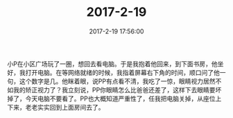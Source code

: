 ﻿---
title: "2017-2-19"
date: 2017-2-19 17:56:00
tags: 文字
categories: 爸爸
---
小P在小区广场玩了一圈，想回去看电脑。于是我抱着他回来，到下面书房，他坐好，我打开电脑。在等网络就绪的时候，我指着屏幕右下角的时间，顺口问了他一句，这个数字是几。他眯着眼，说PP有点看不清，我吃了一惊，眼睛视力居然不如我的矫正视力了？我立刻说，PP你眼睛怎么比爸爸还差了，这样下去眼睛要坏掉了，今天电脑不要看了。PP也大概知道严重性了，任我把电脑关掉，从座位上下来，老老实实回到上面房间去了。
